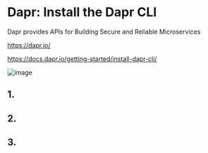 # Dapr: Install the Dapr CLI

Dapr provides APIs for Building Secure and Reliable Microservices

https://dapr.io/

https://docs.dapr.io/getting-started/install-dapr-cli/

![image](https://github.com/luiscoco/Dapr_sample1_Install-the-Dapr-CLI/assets/32194879/5b833e04-f3b6-4cf3-914f-1f2789077343)


## 1. 



## 2. 



## 3. 
